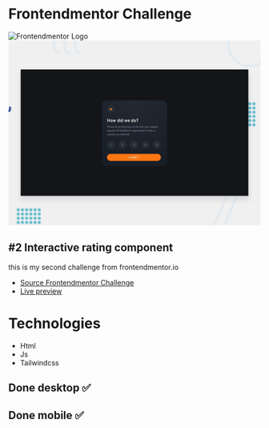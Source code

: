 # Frontendmentor Challenge

![Frontendmentor Logo](https://miro.medium.com/max/1100/0*cfYEyKU7fH1Vz37c.png)
![Challenge](challenge/design/desktop-preview.jpg)

## #2 Interactive rating component
this is my second challenge from frontendmentor.io

- [Source Frontendmentor Challenge](https://www.frontendmentor.io/challenges/interactive-rating-component-koxpeBUmI/hub/interactive-rating-component-83f1pihj6R)
- [Live preview](https://fairstyle.github.io/frontendmentor-Interactive-rating-component)

# Technologies
- Html
- Js
- Tailwindcss

## Done desktop ✅

## Done mobile ✅
